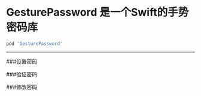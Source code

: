 # GesturePassword 是一个Swift的手势密码库
>
```ruby
pod 'GesturePassword'
```


***

###设置密码

###验证密码

###修改密码

